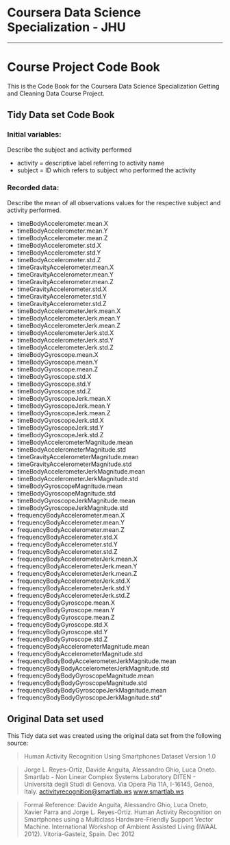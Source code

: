 # Coursera Data Science Specialization - JHU
***

# Course Project Code Book
This is the Code Book for the Coursera Data Science Specialization Getting and Cleaning Data Course Project.

## Tidy Data set Code Book
### Initial variables:
Describe the subject and activity performed

- activity = descriptive label referring to activity name
- subject = ID which refers to subject who performed the activity

### Recorded data:
Describe the mean of all observations values for the respective subject and activity performed.

- timeBodyAccelerometer.mean.X
- timeBodyAccelerometer.mean.Y
- timeBodyAccelerometer.mean.Z
- timeBodyAccelerometer.std.X
- timeBodyAccelerometer.std.Y
- timeBodyAccelerometer.std.Z
- timeGravityAccelerometer.mean.X
- timeGravityAccelerometer.mean.Y
- timeGravityAccelerometer.mean.Z
- timeGravityAccelerometer.std.X
- timeGravityAccelerometer.std.Y
- timeGravityAccelerometer.std.Z
- timeBodyAccelerometerJerk.mean.X
- timeBodyAccelerometerJerk.mean.Y
- timeBodyAccelerometerJerk.mean.Z
- timeBodyAccelerometerJerk.std.X
- timeBodyAccelerometerJerk.std.Y
- timeBodyAccelerometerJerk.std.Z
- timeBodyGyroscope.mean.X
- timeBodyGyroscope.mean.Y
- timeBodyGyroscope.mean.Z
- timeBodyGyroscope.std.X
- timeBodyGyroscope.std.Y
- timeBodyGyroscope.std.Z
- timeBodyGyroscopeJerk.mean.X
- timeBodyGyroscopeJerk.mean.Y
- timeBodyGyroscopeJerk.mean.Z
- timeBodyGyroscopeJerk.std.X
- timeBodyGyroscopeJerk.std.Y
- timeBodyGyroscopeJerk.std.Z
- timeBodyAccelerometerMagnitude.mean
- timeBodyAccelerometerMagnitude.std
- timeGravityAccelerometerMagnitude.mean
- timeGravityAccelerometerMagnitude.std
- timeBodyAccelerometerJerkMagnitude.mean
- timeBodyAccelerometerJerkMagnitude.std
- timeBodyGyroscopeMagnitude.mean
- timeBodyGyroscopeMagnitude.std
- timeBodyGyroscopeJerkMagnitude.mean
- timeBodyGyroscopeJerkMagnitude.std
- frequencyBodyAccelerometer.mean.X
- frequencyBodyAccelerometer.mean.Y
- frequencyBodyAccelerometer.mean.Z
- frequencyBodyAccelerometer.std.X
- frequencyBodyAccelerometer.std.Y
- frequencyBodyAccelerometer.std.Z
- frequencyBodyAccelerometerJerk.mean.X
- frequencyBodyAccelerometerJerk.mean.Y
- frequencyBodyAccelerometerJerk.mean.Z
- frequencyBodyAccelerometerJerk.std.X
- frequencyBodyAccelerometerJerk.std.Y
- frequencyBodyAccelerometerJerk.std.Z
- frequencyBodyGyroscope.mean.X
- frequencyBodyGyroscope.mean.Y
- frequencyBodyGyroscope.mean.Z
- frequencyBodyGyroscope.std.X
- frequencyBodyGyroscope.std.Y
- frequencyBodyGyroscope.std.Z
- frequencyBodyAccelerometerMagnitude.mean
- frequencyBodyAccelerometerMagnitude.std
- frequencyBodyBodyAccelerometerJerkMagnitude.mean
- frequencyBodyBodyAccelerometerJerkMagnitude.std
- frequencyBodyBodyGyroscopeMagnitude.mean
- frequencyBodyBodyGyroscopeMagnitude.std
- frequencyBodyBodyGyroscopeJerkMagnitude.mean
- frequencyBodyBodyGyroscopeJerkMagnitude.std"


## Original Data set used
This Tidy data set was created using the original data set from the following source:


> Human Activity Recognition Using Smartphones Dataset
> Version 1.0

> Jorge L. Reyes-Ortiz, Davide Anguita, Alessandro Ghio, Luca Oneto.
> Smartlab - Non Linear Complex Systems Laboratory
> DITEN - Università degli Studi di Genova.
> Via Opera Pia 11A, I-16145, Genoa, Italy.
> activityrecognition@smartlab.ws
> www.smartlab.ws

> Formal Reference:
> Davide Anguita, Alessandro Ghio, Luca Oneto, Xavier Parra and Jorge L. Reyes-Ortiz. Human Activity Recognition on Smartphones using a Multiclass Hardware-Friendly Support Vector Machine. International Workshop of Ambient Assisted Living (IWAAL 2012). Vitoria-Gasteiz, Spain. Dec 2012
